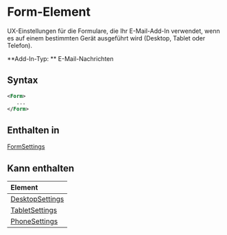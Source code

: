 # <a name="form-element"></a>Form-Element

UX-Einstellungen für die Formulare, die Ihr E-Mail-Add-In verwendet, wenn es auf einem bestimmten Gerät ausgeführt wird (Desktop, Tablet oder Telefon).

**Add-In-Typ: ** E-Mail-Nachrichten

## <a name="syntax"></a>Syntax

```XML
<Form>
   ...
</Form>
```

## <a name="contained-in"></a>Enthalten in

[FormSettings](formsettings.md)


## <a name="can-contain"></a>Kann enthalten

|**Element**|
|:-----|
|[DesktopSettings](desktopsettings.md)|
|[TabletSettings](tabletsettings.md)|
|[PhoneSettings](phonesettings.md)|
